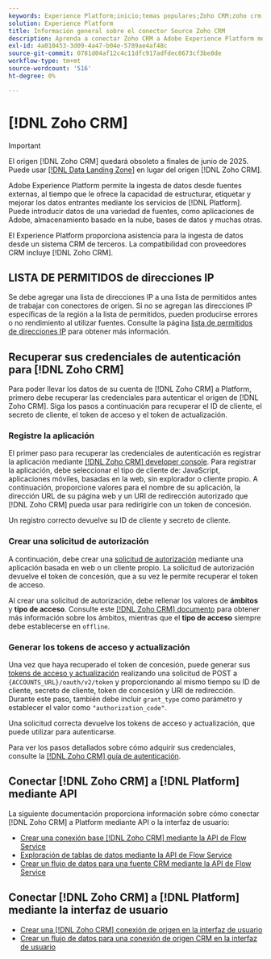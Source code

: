 ```yaml
---
keywords: Experience Platform;inicio;temas populares;Zoho CRM;zoho crm;Zoho;zoho
solution: Experience Platform
title: Información general sobre el conector Source Zoho CRM
description: Aprenda a conectar Zoho CRM a Adobe Experience Platform mediante API o la interfaz de usuario.
exl-id: 4a010453-3d09-4a47-b04e-5789ae4af48c
source-git-commit: 0781d04af12c4c11dfc917adfdec8673cf3be8de
workflow-type: tm+mt
source-wordcount: '516'
ht-degree: 0%

---
```


# [!DNL Zoho CRM]

>[!IMPORTANT]
>
>El origen [!DNL Zoho CRM] quedará obsoleto a finales de junio de 2025. Puede usar [[!DNL Data Landing Zone]](../cloud-storage/data-landing-zone.md) en lugar del origen [!DNL Zoho CRM].

Adobe Experience Platform permite la ingesta de datos desde fuentes externas, al tiempo que le ofrece la capacidad de estructurar, etiquetar y mejorar los datos entrantes mediante los servicios de [!DNL Platform]. Puede introducir datos de una variedad de fuentes, como aplicaciones de Adobe, almacenamiento basado en la nube, bases de datos y muchas otras.

El Experience Platform proporciona asistencia para la ingesta de datos desde un sistema CRM de terceros. La compatibilidad con proveedores CRM incluye [!DNL Zoho CRM].

## LISTA DE PERMITIDOS de direcciones IP

Se debe agregar una lista de direcciones IP a una lista de permitidos antes de trabajar con conectores de origen. Si no se agregan las direcciones IP específicas de la región a la lista de permitidos, pueden producirse errores o no rendimiento al utilizar fuentes. Consulte la página [lista de permitidos de direcciones IP](../../ip-address-allow-list.md) para obtener más información.

## Recuperar sus credenciales de autenticación para [!DNL Zoho CRM]

Para poder llevar los datos de su cuenta de [!DNL Zoho CRM] a Platform, primero debe recuperar las credenciales para autenticar el origen de [!DNL Zoho CRM]. Siga los pasos a continuación para recuperar el ID de cliente, el secreto de cliente, el token de acceso y el token de actualización.

### Registre la aplicación

El primer paso para recuperar las credenciales de autenticación es registrar la aplicación mediante [[!DNL Zoho CRM] developer console](https://accounts.zoho.com/). Para registrar la aplicación, debe seleccionar el tipo de cliente de: JavaScript, aplicaciones móviles, basadas en la web, sin explorador o cliente propio. A continuación, proporcione valores para el nombre de su aplicación, la dirección URL de su página web y un URI de redirección autorizado que [!DNL Zoho CRM] pueda usar para redirigirle con un token de concesión.

Un registro correcto devuelve su ID de cliente y secreto de cliente.

### Crear una solicitud de autorización

A continuación, debe crear una [solicitud de autorización](https://www.zoho.com/crm/developer/docs/api/v2/auth-request.html) mediante una aplicación basada en web o un cliente propio. La solicitud de autorización devuelve el token de concesión, que a su vez le permite recuperar el token de acceso.

Al crear una solicitud de autorización, debe rellenar los valores de **ámbitos** y **tipo de acceso**. Consulte este [[!DNL Zoho CRM] documento](https://www.zoho.com/crm/developer/docs/api/v2/scopes.html) para obtener más información sobre los ámbitos, mientras que el **tipo de acceso** siempre debe establecerse en `offline`.

### Generar los tokens de acceso y actualización

Una vez que haya recuperado el token de concesión, puede generar sus [tokens de acceso y actualización](https://www.zoho.com/crm/developer/docs/api/v2/access-refresh.html) realizando una solicitud de POST a `{ACCOUNTS_URL}/oauth/v2/token` y proporcionando al mismo tiempo su ID de cliente, secreto de cliente, token de concesión y URI de redirección. Durante este paso, también debe incluir `grant_type` como parámetro y establecer el valor como `"authorization_code"`.

Una solicitud correcta devuelve los tokens de acceso y actualización, que puede utilizar para autenticarse.

Para ver los pasos detallados sobre cómo adquirir sus credenciales, consulte la [[!DNL Zoho CRM] guía de autenticación](https://www.zoho.com/crm/developer/docs/api/v2/oauth-overview.html).

## Conectar [!DNL Zoho CRM] a [!DNL Platform] mediante API

La siguiente documentación proporciona información sobre cómo conectar [!DNL Zoho CRM] a Platform mediante API o la interfaz de usuario:

- [Crear una conexión base  [!DNL Zoho CRM] mediante la API de Flow Service](../../tutorials/api/create/crm/zoho.md)
- [Exploración de tablas de datos mediante la API de Flow Service](../../tutorials/api/explore/tabular.md)
- [Crear un flujo de datos para una fuente CRM mediante la API de Flow Service](../../tutorials/api/collect/crm.md)

## Conectar [!DNL Zoho CRM] a [!DNL Platform] mediante la interfaz de usuario

- [Crear una  [!DNL Zoho CRM] conexión de origen en la interfaz de usuario](../../tutorials/ui/create/crm/zoho.md)
- [Crear un flujo de datos para una conexión de origen CRM en la interfaz de usuario](../../tutorials/ui/dataflow/crm.md)

